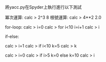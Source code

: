 將yacc.py在Spyder上執行進行以下測試

冪次運算:
calc > 2^3 
8
根號運算:
calc > 4**2 
2.0

for-loop:
calc > i=0
calc > for i<10 i=i+1
calc > i
 
if-else:

calc > i=1
calc > if i<10 k=5
calc > k

calc > i=0
calc > if i>5 k=0 else k=10 
calc > i
 
